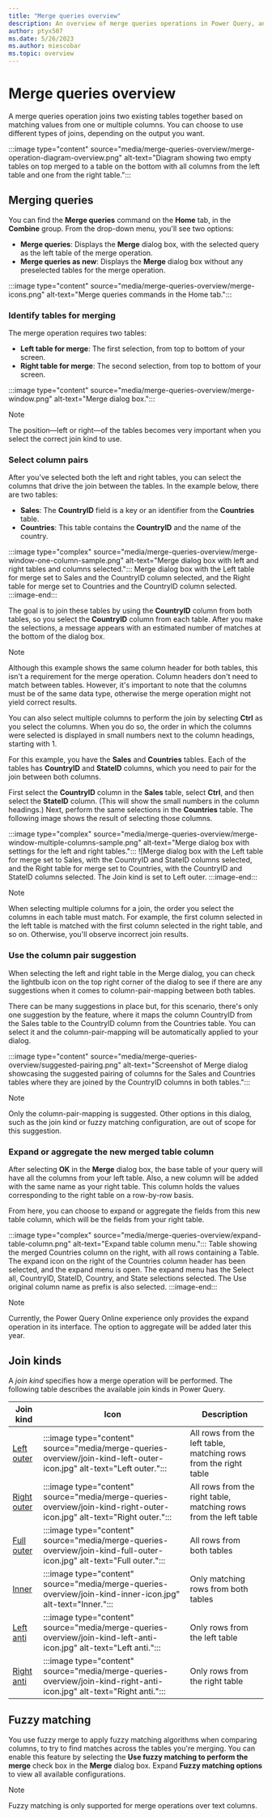```yaml
---
title: "Merge queries overview"
description: An overview of merge queries operations in Power Query, and the basic principles and common uses. 
author: ptyx507
ms.date: 5/26/2023
ms.author: miescobar
ms.topic: overview
---
```


# Merge queries overview

A merge queries operation joins two existing tables together based on matching values from one or multiple columns. You can choose to use different types of joins, depending on the output you want.

:::image type="content" source="media/merge-queries-overview/merge-operation-diagram-overview.png" alt-text="Diagram showing two empty tables on top merged to a table on the bottom with all columns from the left table and one from the right table.":::

## Merging queries

You can find the **Merge queries** command on the **Home** tab, in the **Combine** group. From the drop-down menu, you'll see two options:

* **Merge queries**: Displays the **Merge** dialog box, with the selected query as the left table of the merge operation.
* **Merge queries as new**: Displays the **Merge** dialog box without any preselected tables for the merge operation.

:::image type="content" source="media/merge-queries-overview/merge-icons.png" alt-text="Merge queries commands in the Home tab.":::

### Identify tables for merging

The merge operation requires two tables:

* **Left table for merge**: The first selection, from top to bottom of your screen.
* **Right table for merge**: The second selection, from top to bottom of your screen.

:::image type="content" source="media/merge-queries-overview/merge-window.png" alt-text="Merge dialog box.":::

>[!NOTE]
>The position&mdash;left or right&mdash;of the tables becomes very important when you select the correct join kind to use.

### Select column pairs

After you've selected both the left and right tables, you can select the columns that drive the join between the tables. In the example below, there are two tables:

* **Sales**: The **CountryID** field is a key or an identifier from the **Countries** table.
* **Countries**: This table contains the **CountryID** and the name of the country.

:::image type="complex" source="media/merge-queries-overview/merge-window-one-column-sample.png" alt-text="Merge dialog box with left and right tables and columns selected.":::
   Merge dialog box with the Left table for merge set to Sales and the CountryID column selected, and the Right table for merge set to Countries and the CountryID column selected.
:::image-end:::

The goal is to join these tables by using the **CountryID** column from both tables, so you select the **CountryID** column from each table. After you make the selections, a message appears with an estimated number of matches at the bottom of the dialog box.

>[!NOTE]
> Although this example shows the same column header for both tables, this isn't a requirement for the merge operation. Column headers don't need to match between tables. However, it's important to note that the columns must be of the same data type, otherwise the merge operation might not yield correct results.

You can also select multiple columns to perform the join by selecting **Ctrl** as you select the columns. When you do so, the order in which the columns were selected is displayed in small numbers next to the column headings, starting with 1.

For this example, you have the **Sales** and **Countries** tables. Each of the tables has **CountryID** and **StateID** columns, which you need to pair for the join between both columns.

First select the **CountryID** column in the **Sales** table, select **Ctrl**, and then select the **StateID** column. (This will show the small numbers in the column headings.) Next, perform the same selections in the **Countries** table. The following image shows the result of selecting those columns.

:::image type="complex" source="media/merge-queries-overview/merge-window-multiple-columns-sample.png" alt-text="Merge dialog box with settings for the left and right tables.":::
   ![Merge dialog box with the Left table for merge set to Sales, with the CountryID and StateID columns selected, and the Right table for merge set to Countries, with the CountryID and StateID columns selected. The Join kind is set to Left outer.
:::image-end:::

>[!NOTE]
> When selecting multiple columns for a join, the order you select the columns in each table must match. For example, the first column selected in the left table is matched with the first column selected in the right table, and so on. Otherwise, you'll observe incorrect join results.

### Use the column pair suggestion

When selecting the left and right table in the Merge dialog, you can check the lightbulb icon on the top right corner of the dialog to see if there are any suggestions when it comes to column-pair-mapping between both tables.

There can be many suggestions in place but, for this scenario, there's only one suggestion by the feature, where it maps the column CountryID from the Sales table to the CountryID column from the Countries table. You can select it and the column-pair-mapping will be automatically applied to your dialog.

:::image type="content" source="media/merge-queries-overview/suggested-pairing.png" alt-text="Screenshot of Merge dialog showcasing the suggested pairing of columns for the Sales and Countries tables where they are joined by the CountryID columns in both tables.":::

>[!NOTE]
>Only the column-pair-mapping is suggested. Other options in this dialog, such as the join kind or fuzzy matching configuration, are out of scope for this suggestion.


### Expand or aggregate the new merged table column

After selecting **OK** in the **Merge** dialog box, the base table of your query will have all the columns from your left table. Also, a new column will be added with the same name as your right table. This column holds the values corresponding to the right table on a row-by-row basis.

From here, you can choose to expand or aggregate the fields from this new table column, which will be the fields from your right table.

:::image type="complex" source="media/merge-queries-overview/expand-table-column.png" alt-text="Expand table column menu.":::
   Table showing the merged Countries column on the right, with all rows containing a Table. The expand icon on the right of the Countries column header has been selected, and the expand menu is open. The expand menu has the Select all, CountryID, StateID, Country, and State selections selected. The Use original column name as prefix is also selected.
:::image-end:::

>[!NOTE]
>Currently, the Power Query Online experience only provides the expand operation in its interface. The option to aggregate will be added later this year.

## Join kinds

A *join kind* specifies how a merge operation will be performed. The following table describes the available join kinds in Power Query.

|Join kind| Icon| Description|
|---------------|-----|-----------|
|[Left outer](merge-queries-left-outer.md)| :::image type="content" source="media/merge-queries-overview/join-kind-left-outer-icon.jpg" alt-text="Left outer.":::| All rows from the left table, matching rows from the right table|
|[Right outer](merge-queries-right-outer.md)| :::image type="content" source="media/merge-queries-overview/join-kind-right-outer-icon.jpg" alt-text="Right outer.":::| All rows from the right table, matching rows from the left table|
|[Full outer](merge-queries-full-outer.md)| :::image type="content" source="media/merge-queries-overview/join-kind-full-outer-icon.jpg" alt-text="Full outer.":::| All rows from both tables|
|[Inner](merge-queries-inner.md)| :::image type="content" source="media/merge-queries-overview/join-kind-inner-icon.jpg" alt-text="Inner.":::| Only matching rows from both tables|
|[Left anti](merge-queries-left-anti.md)| :::image type="content" source="media/merge-queries-overview/join-kind-left-anti-icon.jpg" alt-text="Left anti.":::| Only rows from the left table|
|[Right anti](merge-queries-right-anti.md)| :::image type="content" source="media/merge-queries-overview/join-kind-right-anti-icon.jpg" alt-text="Right anti.":::| Only rows from the right table|

## Fuzzy matching

You use fuzzy merge to apply fuzzy matching algorithms when comparing columns, to try to find matches across the tables you're merging. You can enable this feature by selecting the **Use fuzzy matching to perform the merge** check box in the **Merge** dialog box. Expand **Fuzzy matching options** to view all available configurations.

>[!NOTE]
>Fuzzy matching is only supported for merge operations over text columns.
